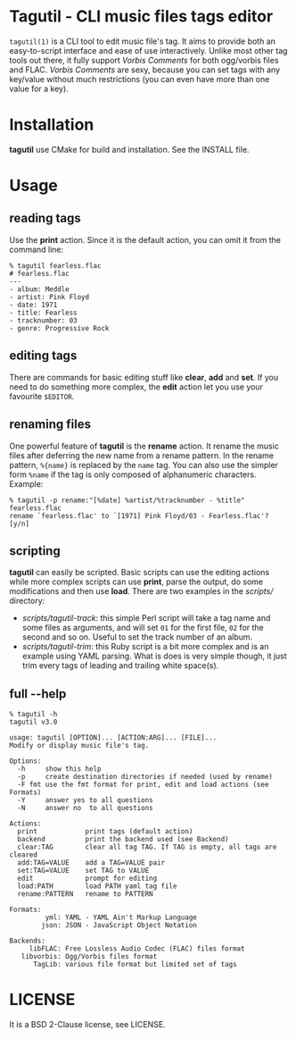 Tagutil - CLI music files tags editor
=====================================

`tagutil(1)` is a CLI tool to edit music file's tag. It aims to provide both an
easy-to-script interface and ease of use interactively. Unlike most other tag
tools out there, it fully support _Vorbis Comments_ for both ogg/vorbis files
and FLAC. _Vorbis Comments_ are sexy, because you can set tags with any
key/value without much restrictions (you can even have more than one value for
a key).

Installation
============
**tagutil** use CMake for build and installation. See the INSTALL file.

Usage
=====

reading tags
------------
Use the **print** action. Since it is the default action, you can omit it from
the command line:

```
% tagutil fearless.flac
# fearless.flac
---
- album: Meddle
- artist: Pink Floyd
- date: 1971
- title: Fearless
- tracknumber: 03
- genre: Progressive Rock
```

editing tags
------------
There are commands for basic editing stuff like **clear**, **add** and **set**.
If you need to do something more complex, the **edit** action let you use your
favourite `$EDITOR`.

renaming files
--------------
One powerful feature of **tagutil** is the **rename** action. It rename the
music files after deferring the new name from a rename pattern. In the rename
pattern, `%{name}` is replaced by the `name` tag. You can also use the simpler
form `%name` if the tag is only composed of alphanumeric characters. Example:

```
% tagutil -p rename:"[%date] %artist/%tracknumber - %title" fearless.flac
rename `fearless.flac' to `[1971] Pink Floyd/03 - Fearless.flac'? [y/n]
```

scripting
---------
**tagutil** can easily be scripted. Basic scripts can use the editing actions
while more complex scripts can use **print**, parse the output, do some
modifications and then use **load**. There are two examples in the _scripts/_
directory:

* _scripts/tagutil-track_: this simple Perl script will take a tag name and
  some files as arguments, and will set `01` for the first file, `02` for the
  second and so on. Useful to set the track number of an album.
* _scripts/tagutil-trim_: this Ruby script is a bit more complex and is an
  example using YAML parsing. What is does is very simple though, it just trim
  every tags of leading and trailing white space(s).

full --help
-----------

```
% tagutil -h
tagutil v3.0

usage: tagutil [OPTION]... [ACTION:ARG]... [FILE]...
Modify or display music file's tag.

Options:
  -h     show this help
  -p     create destination directories if needed (used by rename)
  -F fmt use the fmt format for print, edit and load actions (see Formats)
  -Y     answer yes to all questions
  -N     answer no  to all questions

Actions:
  print            print tags (default action)
  backend          print the backend used (see Backend)
  clear:TAG        clear all tag TAG. If TAG is empty, all tags are cleared
  add:TAG=VALUE    add a TAG=VALUE pair
  set:TAG=VALUE    set TAG to VALUE
  edit             prompt for editing
  load:PATH        load PATH yaml tag file
  rename:PATTERN   rename to PATTERN

Formats:
         yml: YAML - YAML Ain't Markup Language
        json: JSON - JavaScript Object Notation

Backends:
     libFLAC: Free Lossless Audio Codec (FLAC) files format
   libvorbis: Ogg/Vorbis files format
      TagLib: various file format but limited set of tags
```

LICENSE
=======
It is a BSD 2-Clause license, see LICENSE.
